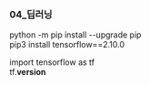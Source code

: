 ### 04_딥러닝

python -m pip install --upgrade pip  <br>
pip3 install tensorflow==2.10.0 <br>


import tensorflow as tf <br>
tf.__version__
